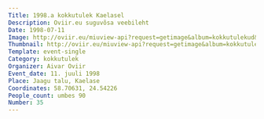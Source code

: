 ```yaml
---
Title: 1998.a kokkutulek Kaelasel
Description: Oviir.eu suguvõsa veebileht
Date: 1998-07-11
Image: http://oviir.eu/miuview-api?request=getimage&album=kokkutulekud&item=1998-35.-kokkutulek-11.-juuli-jaagul-kaelasel-oviir-aivar-kohal-oli-u.-90-inimest.jpg&size=1200&mode=longest
Thumbnail: http://oviir.eu/miuview-api?request=getimage&album=kokkutulekud&item=1998-35.-kokkutulek-11.-juuli-jaagul-kaelasel-oviir-aivar-kohal-oli-u.-90-inimest.jpg&size=600&mode=square
Template: event-single
Category: kokkutulek
Organizer: Aivar Oviir
Event_date: 11. juuli 1998
Place: Jaagu talu, Kaelase
Coordinates: 58.70631, 24.54226
People_count: umbes 90
Number: 35
---
```

